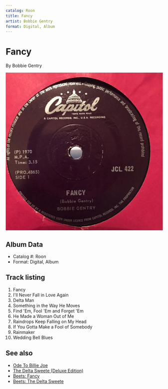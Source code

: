 ```yaml
---
catalog: Roon
title: Fancy
artist: Bobbie Gentry
format: Digital, Album
---
```


# Fancy

By Bobbie Gentry

![](../../assets/albumcovers/Bobbie_Gentry-Fancy.png)

## Album Data

- Catalog #: Roon
- Format: Digital, Album


## Track listing


1. Fancy
2. I'll Never Fall in Love Again
3. Delta Man
4. Something in the Way He Moves
5. Find 'Em, Fool 'Em and Forget 'Em
6. He Made a Woman Out of Me
7. Raindrops Keep Falling on My Head
8. If You Gotta Make a Fool of Somebody
9. Rainmaker
10. Wedding Bell Blues


## See also

- [Ode To Billie Joe](Ode_To_Billie_Joe.md)
- [The Delta Sweete (Deluxe Edition)](The_Delta_Sweete_Deluxe_Edition.md)
- [Beets: Fancy](../../Beets/Bobbie_Gentry/Fancy.md)
- [Beets: The Delta Sweete](../../Beets/Bobbie_Gentry/The_Delta_Sweete.md)
